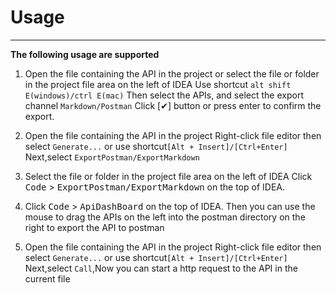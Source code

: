 # Usage

----

**The following usage are supported**


1. Open the file containing the API in the project or select the file or folder in the project file area on the left of IDEA
    Use shortcut `alt shift E(windows)/ctrl E(mac)`
    Then select the APIs, and select the export channel `Markdown/Postman`
    Click [✔] button or press enter to confirm the export.
    
2. Open the file containing the API in the project
    Right-click file editor then select `Generate...` or use shortcut`[Alt + Insert]/[Ctrl+Enter]`
    Next,select `ExportPostman/ExportMarkdown`

3. Select the file or folder in the project file area on the left of IDEA
    Click <kbd>Code</kbd> > <kbd>ExportPostman/ExportMarkdown</kbd> on the top of IDEA.

4. Click <kbd>Code</kbd> > <kbd>ApiDashBoard</kbd> on the top of IDEA.
    Then you can use the mouse to drag the APIs on the left into the postman directory on the right to export the API to postman

5. Open the file containing the API in the project
    Right-click file editor then select `Generate...` or use shortcut`[Alt + Insert]/[Ctrl+Enter]`
    Next,select `Call`,Now you can start a http request to the API in the current file
